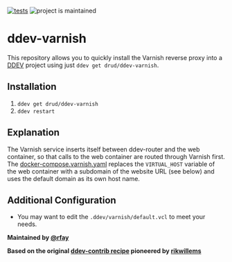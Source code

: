 [![tests](https://github.com/drud/ddev-varnish/actions/workflows/tests.yml/badge.svg)](https://github.com/drud/ddev-varnish/actions/workflows/tests.yml) ![project is maintained](https://img.shields.io/maintenance/yes/2022.svg)

# ddev-varnish

This repository allows you to quickly install the Varnish reverse proxy into a [DDEV](https://ddev.readthedocs.io) project using just `ddev get drud/ddev-varnish`.

## Installation

1. `ddev get drud/ddev-varnish`
2. `ddev restart`

## Explanation 

The Varnish service inserts itself between ddev-router and the web container, so that calls
to the web container are routed through Varnish first. The [docker-compose.varnish.yaml](https://github.com/drud/ddev-contrib/blob/master/docker-compose-services/varnish/docker-compose.varnish.yml)
replaces the ```VIRTUAL_HOST``` variable of the web container with a subdomain of
the website URL (see below) and uses the default domain as its own host name.

## Additional Configuration
* You may want to edit the `.ddev/varnish/default.vcl` to meet your needs.


**Maintained by [@rfay](https://github.com/rfay)**

**Based on the original [ddev-contrib recipe](https://github.com/drud/ddev-contrib/tree/master/docker-compose-services/varnish) pioneered by [rikwillems](https://github.com/rikwillems)**


